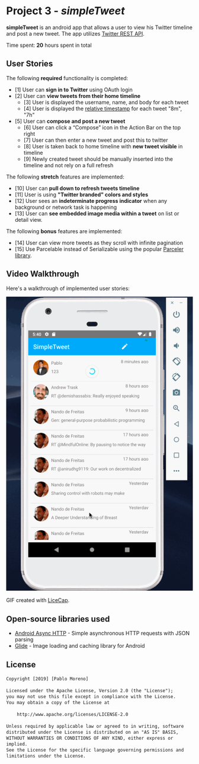 # Project 3 - *simpleTweet*

**simpleTweet** is an android app that allows a user to view his Twitter timeline and post a new tweet. The app utilizes [Twitter REST API](https://dev.twitter.com/rest/public).

Time spent: **20** hours spent in total

## User Stories

The following **required** functionality is completed:

* [1]	User can **sign in to Twitter** using OAuth login
* [2]	User can **view tweets from their home timeline**
  * [3] User is displayed the username, name, and body for each tweet
  * [4] User is displayed the [relative timestamp](https://gist.github.com/nesquena/f786232f5ef72f6e10a7) for each tweet "8m", "7h"
* [5] User can **compose and post a new tweet**
  * [6] User can click a “Compose” icon in the Action Bar on the top right
  * [7] User can then enter a new tweet and post this to twitter
  * [8] User is taken back to home timeline with **new tweet visible** in timeline
  * [9] Newly created tweet should be manually inserted into the timeline and not rely on a full refresh

The following **stretch** features are implemented:

* [10] User can **pull down to refresh tweets timeline**
* [11] User is using **"Twitter branded" colors and styles**
* [12] User sees an **indeterminate progress indicator** when any background or network task is happening
* [13] User can **see embedded image media within a tweet** on list or detail view.

The following **bonus** features are implemented:

* [14] User can view more tweets as they scroll with infinite pagination
* [15] Use Parcelable instead of Serializable using the popular [Parceler library](http://guides.codepath.org/android/Using-Parceler).


## Video Walkthrough

Here's a walkthrough of implemented user stories:

<img src='ST34.gif' title='Video Walkthrough' width='' alt='Video Walkthrough' />

GIF created with [LiceCap](http://www.cockos.com/licecap/).


## Open-source libraries used

- [Android Async HTTP](https://github.com/loopj/android-async-http) - Simple asynchronous HTTP requests with JSON parsing
- [Glide](https://github.com/bumptech/glide) - Image loading and caching library for Android

## License

    Copyright [2019] [Pablo Moreno]

    Licensed under the Apache License, Version 2.0 (the "License");
    you may not use this file except in compliance with the License.
    You may obtain a copy of the License at

        http://www.apache.org/licenses/LICENSE-2.0

    Unless required by applicable law or agreed to in writing, software
    distributed under the License is distributed on an "AS IS" BASIS,
    WITHOUT WARRANTIES OR CONDITIONS OF ANY KIND, either express or implied.
    See the License for the specific language governing permissions and
    limitations under the License.
